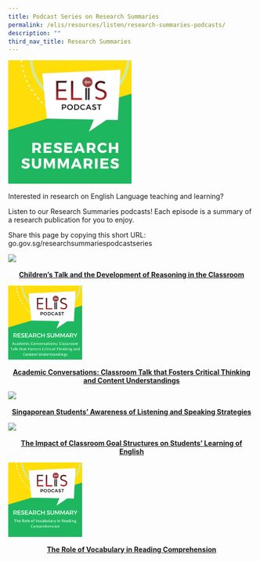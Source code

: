 ```yaml
---
title: Podcast Series on Research Summaries
permalink: /elis/resources/listen/research-summaries-podcasts/
description: ""
third_nav_title: Research Summaries
---
```

<img src="/images/photo_2021-06-22_15-09-40.jpg" 
     style="width:50%">
		 
Interested in research on English Language teaching and learning?  
  
Listen to our Research Summaries podcasts! Each episode is a summary of a research publication for you to enjoy.  
  
Share this page by copying this short URL: go.gov.sg/researchsummariespodcastseries

<p><a href="https://staging.d1wti0p44mqune.amplifyapp.com/elis/resources/listen/research-summaries-podcasts/childrens-talk-and-reasoning/">
<img src="/images/Children’s%20Talk%20and%20the%20Development%20of%20Reasoning%20in%20the%20Classroom.png" style="width:30%">
<center><b>Children’s Talk and the Development of Reasoning in the Classroom</b></center>
</a></p>

<p><a href="https://staging.d1wti0p44mqune.amplifyapp.com/elis/resources/listen/research-summaries-podcasts/academic-conversations/">
<img src="/images/Academic%20Conversations.png" style="width:30%">
<center><b>Academic Conversations: Classroom Talk that Fosters Critical Thinking and Content Understandings</b></center>
</a></p>

<p><a href="https://staging.d1wti0p44mqune.amplifyapp.com/elis/resources/listen/singaporean-students-awareness-of-listening-and-speaking-strategies/">
<img src="/images/Singaporean%20Students’%20Awareness%20of%20Listening%20and%20Speaking%20Strategies.png" style="width:30%">
<center><b>Singaporean Students’ Awareness of Listening and Speaking Strategies</b></center>
</a></p>

<p><a href="https://staging.d1wti0p44mqune.amplifyapp.com/elis/resources/listen/the-impact-of-classroom-goal-structures-on-students-learning-of-english/">
<img src="/images/The%20Impact%20of%20Classroom%20Goal%20Structures%20on%20Students’%20Learning%20of%20English.png" style="width:30%">
<center><b>The Impact of Classroom Goal Structures on Students’ Learning of English</b></center>
</a></p>

<p><a href="https://staging.d1wti0p44mqune.amplifyapp.com/elis/resources/listen/research-summaries-podcasts/the-role-of-vocabulary-in-reading-comprehension/">
<img src="/images/The%20Role%20of%20Vocabulary%20in%20Reading%20Comprehension.png" style="width:30%">
<center><b>The Role of Vocabulary in Reading Comprehension</b></center>
</a></p>